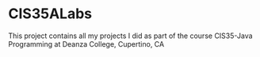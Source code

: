 # CIS35ALabs

This project contains all my projects I did as part of the course CIS35-Java Programming at Deanza College, Cupertino, CA
